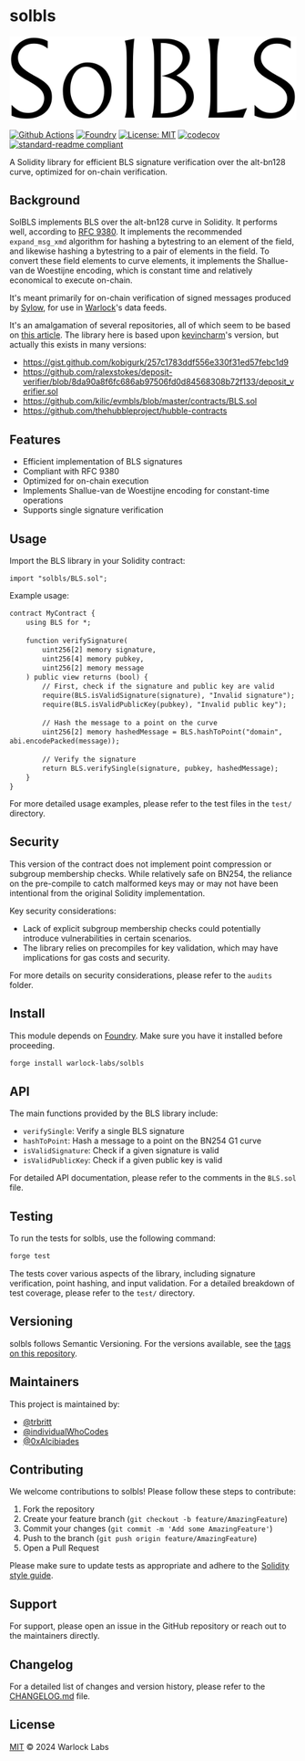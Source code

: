 # solbls

![solbls logo](solbls.png)

[![Github Actions][gha-badge]][gha]
[![Foundry][foundry-badge]][foundry]
[![License: MIT][license-badge]][license]
[![codecov](https://codecov.io/gh/warlock-labs/solbls/graph/badge.svg?token=MJNRUZHI1Z)](https://codecov.io/gh/warlock-labs/solbls)
[![standard-readme compliant](https://img.shields.io/badge/readme%20style-standard-brightgreen.svg?style=flat-square)](https://github.com/RichardLitt/standard-readme)

A Solidity library for efficient BLS signature verification over the alt-bn128 curve, optimized for on-chain
verification.

## Background

SolBLS implements BLS over the alt-bn128 curve in Solidity. It performs well,
according to [RFC 9380](https://datatracker.ietf.org/doc/html/rfc9380).
It implements the recommended `expand_msg_xmd` algorithm for hashing a bytestring to an element of
the field, and likewise hashing a bytestring to a pair of elements in the field. To convert these
field elements to curve elements, it implements the Shallue-van de Woestijne encoding, which is
constant time and relatively economical to execute on-chain.

It's meant primarily for on-chain verification of signed messages produced
by [Sylow](https://github.com/warlock-labs/sylow),
for use in [Warlock](https://warlock.xyz)'s data feeds.

It's an amalgamation of several repositories, all of which seem to be based
on [this article](https://ethresear.ch/t/bls-signatures-in-solidity/7919).
The library here is based upon [kevincharm](https://github.com/kevincharm/bls-bn254/tree/master)'s version, but actually
this exists in many versions:

- https://gist.github.com/kobigurk/257c1783ddf556e330f31ed57febc1d9
- https://github.com/ralexstokes/deposit-verifier/blob/8da90a8f6fc686ab97506fd0d84568308b72f133/deposit_verifier.sol
- https://github.com/kilic/evmbls/blob/master/contracts/BLS.sol
- https://github.com/thehubbleproject/hubble-contracts

## Features

- Efficient implementation of BLS signatures
- Compliant with RFC 9380
- Optimized for on-chain execution
- Implements Shallue-van de Woestijne encoding for constant-time operations
- Supports single signature verification

## Usage

Import the BLS library in your Solidity contract:

```solidity
import "solbls/BLS.sol";
```

Example usage:

```solidity
contract MyContract {
    using BLS for *;

    function verifySignature(
        uint256[2] memory signature,
        uint256[4] memory pubkey,
        uint256[2] memory message
    ) public view returns (bool) {
        // First, check if the signature and public key are valid
        require(BLS.isValidSignature(signature), "Invalid signature");
        require(BLS.isValidPublicKey(pubkey), "Invalid public key");

        // Hash the message to a point on the curve
        uint256[2] memory hashedMessage = BLS.hashToPoint("domain", abi.encodePacked(message));

        // Verify the signature
        return BLS.verifySingle(signature, pubkey, hashedMessage);
    }
}
```

For more detailed usage examples, please refer to the test files in the `test/` directory.

## Security

This version of the contract does not implement point compression or subgroup membership checks. While relatively safe
on BN254, the reliance on the pre-compile to catch malformed keys may or may not have been intentional from the original
Solidity implementation.

Key security considerations:

- Lack of explicit subgroup membership checks could potentially introduce vulnerabilities in certain scenarios.
- The library relies on precompiles for key validation, which may have implications for gas costs and security.

For more details on security considerations, please refer to the `audits` folder.

## Install

This module depends on [Foundry](https://getfoundry.sh/). Make sure you have it installed before proceeding.

```bash
forge install warlock-labs/solbls
```

## API

The main functions provided by the BLS library include:

- `verifySingle`: Verify a single BLS signature
- `hashToPoint`: Hash a message to a point on the BN254 G1 curve
- `isValidSignature`: Check if a given signature is valid
- `isValidPublicKey`: Check if a given public key is valid

For detailed API documentation, please refer to the comments in the `BLS.sol` file.

## Testing

To run the tests for solbls, use the following command:

```bash
forge test
```

The tests cover various aspects of the library, including signature verification, point hashing, and input validation.
For a detailed breakdown of test coverage, please refer to the `test/` directory.

## Versioning

solbls follows Semantic Versioning. For the versions available, see
the [tags on this repository](https://github.com/warlock-labs/solbls/tags).

## Maintainers

This project is maintained by:

- [@trbritt](https://github.com/trbritt)
- [@individualWhoCodes](https://github.com/individualWhoCodes)
- [@0xAlcibiades](https://github.com/0xAlcibiades)

## Contributing

We welcome contributions to solbls! Please follow these steps to contribute:

1. Fork the repository
2. Create your feature branch (`git checkout -b feature/AmazingFeature`)
3. Commit your changes (`git commit -m 'Add some AmazingFeature'`)
4. Push to the branch (`git push origin feature/AmazingFeature`)
5. Open a Pull Request

Please make sure to update tests as appropriate and adhere to
the [Solidity style guide](https://docs.soliditylang.org/en/v0.8.26/style-guide.html).

## Support

For support, please open an issue in the GitHub repository or reach out to the maintainers directly.

## Changelog

For a detailed list of changes and version history, please refer to the [CHANGELOG.md](CHANGELOG.md) file.

## License

[MIT](LICENSE) © 2024 Warlock Labs

[gha]: https://github.com/warlock-labs/solbls/actions

[gha-badge]: https://github.com/warlock-labs/solbls/actions/workflows/CI.yml/badge.svg

[foundry]: https://getfoundry.sh/

[foundry-badge]: https://img.shields.io/badge/Built%20with-Foundry-FFDB1C.svg

[license]: https://opensource.org/licenses/MIT

[license-badge]: https://img.shields.io/badge/License-MIT-blue.svg